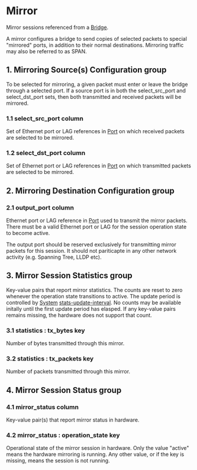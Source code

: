 # Mirror

Mirror sessions referenced from a [Bridge](bridge.html).

A mirror configures a bridge to send copies of selected packets to special
"mirrored" ports, in addition to their normal destinations. Mirroring traffic
may also be referred to as SPAN.

## 1. Mirroring Source(s) Configuration group

To be selected for mirroring, a given packet must enter or leave the bridge
through a selected port.  If a source port is in both the select_src_port and
select_dst_port sets, then both transmitted and received packets will be
mirrored.

### 1.1 select_src_port column

Set of Ethernet port or LAG references in [Port](port.html) on which received packets
are selected to be mirrored.

### 1.2 select_dst_port column

Set of Ethernet port or LAG references in [Port](port.html) on which transmitted
packets are selected to be mirrored.

## 2. Mirroring Destination Configuration group

### 2.1 output_port column

Ethernet port or LAG reference in [Port](port.html) used to transmit the mirror
packets.  There must be a valid Ethernet port or LAG for the session operation
state to become active.

The output port should be reserved exclusively for transmitting mirror packets
for this session.  It should not pariticapte in any other network activity (e.g.
Spanning Tree, LLDP etc).

## 3. Mirror Session Statistics group

Key-value pairs that report mirror statistics.  The counts are reset to zero
whenever the operation state transitions to active. The update period is
controlled by [System](system.html) [stats-update-interval](system.html#other-config-stats-update-interval-key).
No counts may be available initally until the first
update period has elasped.  If any key-value pairs remains missing, the hardware
does not support that count.

### 3.1 statistics : tx_bytes key

Number of bytes transmitted through this mirror.

### 3.2 statistics : tx_packets key

Number of packets transmitted through this mirror.

## 4. Mirror Session Status group

### 4.1 mirror_status column

Key-value pair(s) that report mirror status in hardware.

### 4.2 mirror_status : operation_state key

Operational state of the mirror session in hardware. Only the value "active"
means the hardware mirroring is running. Any other value, or if the key is
missing, means the session is not running.

